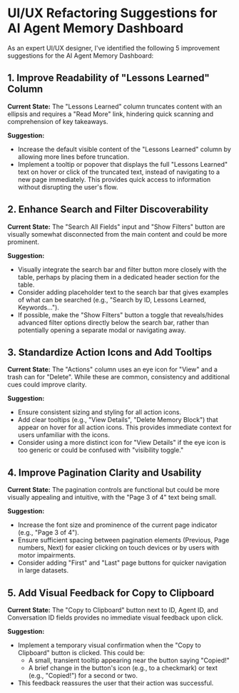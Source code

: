 # UI/UX Refactoring Suggestions for AI Agent Memory Dashboard

As an expert UI/UX designer, I've identified the following 5 improvement suggestions for the AI Agent Memory Dashboard:

## 1. Improve Readability of "Lessons Learned" Column

**Current State:** The "Lessons Learned" column truncates content with an ellipsis and requires a "Read More" link, hindering quick scanning and comprehension of key takeaways.

**Suggestion:**
*   Increase the default visible content of the "Lessons Learned" column by allowing more lines before truncation.
*   Implement a tooltip or popover that displays the full "Lessons Learned" text on hover or click of the truncated text, instead of navigating to a new page immediately. This provides quick access to information without disrupting the user's flow.

## 2. Enhance Search and Filter Discoverability

**Current State:** The "Search All Fields" input and "Show Filters" button are visually somewhat disconnected from the main content and could be more prominent.

**Suggestion:**
*   Visually integrate the search bar and filter button more closely with the table, perhaps by placing them in a dedicated header section for the table.
*   Consider adding placeholder text to the search bar that gives examples of what can be searched (e.g., "Search by ID, Lessons Learned, Keywords...").
*   If possible, make the "Show Filters" button a toggle that reveals/hides advanced filter options directly below the search bar, rather than potentially opening a separate modal or navigating away.

## 3. Standardize Action Icons and Add Tooltips

**Current State:** The "Actions" column uses an eye icon for "View" and a trash can for "Delete". While these are common, consistency and additional cues could improve clarity.

**Suggestion:**
*   Ensure consistent sizing and styling for all action icons.
*   Add clear tooltips (e.g., "View Details", "Delete Memory Block") that appear on hover for all action icons. This provides immediate context for users unfamiliar with the icons.
*   Consider using a more distinct icon for "View Details" if the eye icon is too generic or could be confused with "visibility toggle."

## 4. Improve Pagination Clarity and Usability

**Current State:** The pagination controls are functional but could be more visually appealing and intuitive, with the "Page 3 of 4" text being small.

**Suggestion:**
*   Increase the font size and prominence of the current page indicator (e.g., "Page 3 of 4").
*   Ensure sufficient spacing between pagination elements (Previous, Page numbers, Next) for easier clicking on touch devices or by users with motor impairments.
*   Consider adding "First" and "Last" page buttons for quicker navigation in large datasets.

## 5. Add Visual Feedback for Copy to Clipboard

**Current State:** The "Copy to Clipboard" button next to ID, Agent ID, and Conversation ID fields provides no immediate visual feedback upon click.

**Suggestion:**
*   Implement a temporary visual confirmation when the "Copy to Clipboard" button is clicked. This could be:
    *   A small, transient tooltip appearing near the button saying "Copied!"
    *   A brief change in the button's icon (e.g., to a checkmark) or text (e.g., "Copied!") for a second or two.
*   This feedback reassures the user that their action was successful.
